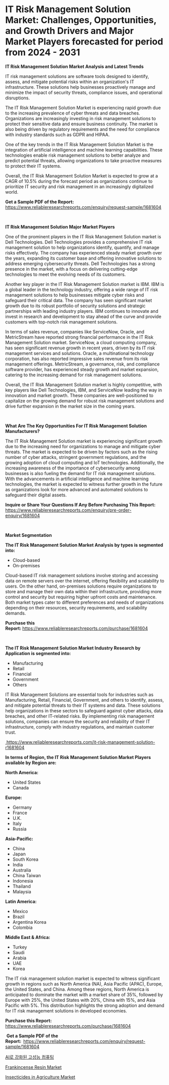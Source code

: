 <p><h1>IT Risk Management Solution Market: Challenges, Opportunities, and Growth Drivers and Major Market Players forecasted for period from 2024 - 2031</h1></p><p><strong>IT Risk Management Solution Market Analysis and Latest Trends</strong></p>
<p><p>IT risk management solutions are software tools designed to identify, assess, and mitigate potential risks within an organization's IT infrastructure. These solutions help businesses proactively manage and minimize the impact of security threats, compliance issues, and operational disruptions.</p><p>The IT Risk Management Solution Market is experiencing rapid growth due to the increasing prevalence of cyber threats and data breaches. Organizations are increasingly investing in risk management solutions to protect their sensitive data and ensure business continuity. The market is also being driven by regulatory requirements and the need for compliance with industry standards such as GDPR and HIPAA.</p><p>One of the key trends in the IT Risk Management Solution Market is the integration of artificial intelligence and machine learning capabilities. These technologies enable risk management solutions to better analyze and predict potential threats, allowing organizations to take proactive measures to protect their IT systems.</p><p>Overall, the IT Risk Management Solution Market is expected to grow at a CAGR of 10.5% during the forecast period as organizations continue to prioritize IT security and risk management in an increasingly digitalized world.</p></p>
<p><strong>Get a Sample PDF of the Report:&nbsp;</strong> <a href="https://www.reliableresearchreports.com/enquiry/request-sample/1681604">https://www.reliableresearchreports.com/enquiry/request-sample/1681604</a></p>
<p>&nbsp;</p>
<p><strong>IT Risk Management Solution Major Market Players</strong></p>
<p><p>One of the prominent players in the IT Risk Management Solution market is Dell Technologies. Dell Technologies provides a comprehensive IT risk management solution to help organizations identify, quantify, and manage risks effectively. The company has experienced steady market growth over the years, expanding its customer base and offering innovative solutions to address emerging cybersecurity threats. Dell Technologies has a strong presence in the market, with a focus on delivering cutting-edge technologies to meet the evolving needs of its customers.</p><p>Another key player in the IT Risk Management Solution market is IBM. IBM is a global leader in the technology industry, offering a wide range of IT risk management solutions to help businesses mitigate cyber risks and safeguard their critical data. The company has seen significant market growth due to its robust portfolio of security solutions and strategic partnerships with leading industry players. IBM continues to innovate and invest in research and development to stay ahead of the curve and provide customers with top-notch risk management solutions.</p><p>In terms of sales revenue, companies like ServiceNow, Oracle, and MetricStream have reported strong financial performance in the IT Risk Management Solution market. ServiceNow, a cloud computing company, has seen significant revenue growth in recent years, driven by its IT risk management services and solutions. Oracle, a multinational technology corporation, has also reported impressive sales revenue from its risk management offerings. MetricStream, a governance, risk, and compliance software provider, has experienced steady growth and market expansion, catering to the increasing demand for risk management solutions.</p><p>Overall, the IT Risk Management Solution market is highly competitive, with key players like Dell Technologies, IBM, and ServiceNow leading the way in innovation and market growth. These companies are well-positioned to capitalize on the growing demand for robust risk management solutions and drive further expansion in the market size in the coming years.</p></p>
<p>&nbsp;</p>
<p><strong>What Are The Key Opportunities For IT Risk Management Solution Manufacturers?</strong></p>
<p><p>The IT Risk Management Solution market is experiencing significant growth due to the increasing need for organizations to manage and mitigate cyber threats. The market is expected to be driven by factors such as the rising number of cyber attacks, stringent government regulations, and the growing adoption of cloud computing and IoT technologies. Additionally, the increasing awareness of the importance of cybersecurity among businesses is also fueling the demand for IT risk management solutions. With the advancements in artificial intelligence and machine learning technologies, the market is expected to witness further growth in the future as organizations look for more advanced and automated solutions to safeguard their digital assets.</p></p>
<p><strong>Inquire or Share Your Questions If Any Before Purchasing This Report:</strong> <a href="https://www.reliableresearchreports.com/enquiry/pre-order-enquiry/1681604">https://www.reliableresearchreports.com/enquiry/pre-order-enquiry/1681604</a></p>
<p>&nbsp;</p>
<p><strong>Market Segmentation</strong></p>
<p><strong>The IT Risk Management Solution Market Analysis by types is segmented into:</strong></p>
<p><ul><li>Cloud-based</li><li>On-premises</li></ul></p>
<p><p>Cloud-based IT risk management solutions involve storing and accessing data on remote servers over the internet, offering flexibility and scalability to users. On the other hand, on-premises solutions require organizations to store and manage their own data within their infrastructure, providing more control and security but requiring higher upfront costs and maintenance. Both market types cater to different preferences and needs of organizations depending on their resources, security requirements, and scalability demands.</p></p>
<p><strong>Purchase this Report:&nbsp;</strong><a href="https://www.reliableresearchreports.com/purchase/1681604">https://www.reliableresearchreports.com/purchase/1681604</a></p>
<p>&nbsp;</p>
<p><strong>The IT Risk Management Solution Market Industry Research by Application is segmented into:</strong></p>
<p><ul><li>Manufacturing</li><li>Retail</li><li>Financial</li><li>Government</li><li>Others</li></ul></p>
<p><p>IT Risk Management Solutions are essential tools for industries such as Manufacturing, Retail, Financial, Government, and others to identify, assess, and mitigate potential threats to their IT systems and data. These solutions help organizations in these sectors to safeguard against cyber attacks, data breaches, and other IT-related risks. By implementing risk management solutions, companies can ensure the security and reliability of their IT infrastructure, comply with industry regulations, and maintain customer trust.</p></p>
<p><a href="https://www.reliableresearchreports.com/it-risk-management-solution-r1681604">&nbsp;https://www.reliableresearchreports.com/it-risk-management-solution-r1681604</a></p>
<p><strong>In terms of Region, the IT Risk Management Solution Market Players available by Region are:</strong></p>
<p>
    <p> <strong> North America: </strong>
        <ul>
            <li>United States</li>
            <li>Canada</li>
        </ul>
        </p> 
    <p> <strong> Europe: </strong>
        <ul>
            <li>Germany</li>
            <li>France</li>
            <li>U.K.</li>
            <li>Italy</li>
            <li>Russia</li>
        </ul>
        </p> 
    <p> <strong> Asia-Pacific: </strong>
        <ul>
            <li>China</li>
            <li>Japan</li>
            <li>South Korea</li>
            <li>India</li>
            <li>Australia</li>
            <li>China Taiwan</li>
            <li>Indonesia</li>
            <li>Thailand</li>
            <li>Malaysia</li>
        </ul>
        </p> 
    <p> <strong> Latin America: </strong>
        <ul>
            <li>Mexico</li>
            <li>Brazil</li>
            <li>Argentina Korea</li>
            <li>Colombia</li>
        </ul>
        </p> 
    <p> <strong> Middle East & Africa: </strong>
        <ul>
            <li>Turkey</li>
            <li>Saudi</li>
            <li>Arabia</li>
            <li>UAE</li>
            <li>Korea</li>
        </ul>
    </p>
    </p>
<p><p>The IT risk management solution market is expected to witness significant growth in regions such as North America (NA), Asia Pacific (APAC), Europe, the United States, and China. Among these regions, North America is anticipated to dominate the market with a market share of 35%, followed by Europe with 25%, the United States with 20%, China with 15%, and Asia Pacific with 5%. This distribution highlights the strong adoption and demand for IT risk management solutions in developed economies.</p></p>
<p><strong>Purchase this Report: </strong><a href="https://www.reliableresearchreports.com/purchase/1681604">https://www.reliableresearchreports.com/purchase/1681604</a></p>
<p>&nbsp;<strong>Get a Sample PDF of the Report:&nbsp;&nbsp;</strong><a href="https://www.reliableresearchreports.com/enquiry/request-sample/1681604">https://www.reliableresearchreports.com/enquiry/request-sample/1681604</a></p>
<p><strong></strong></p>
<p><p><a href="https://github.com/darrellockm3ytan895656/Market-Research-Report-List-2/blob/main/280175092054.md">AI로 강화된 고성능 컴퓨팅</a></p><p><a href="https://view.publitas.com/reportprime-1/analyzing-frankincense-resin-market-global-industry-perspective-and-forecast-2024-to-2031/">Frankincense Resin Market</a></p><p><a href="https://view.publitas.com/reportprime-1/insecticides-in-agriculture-market-competitive-analysis-market-trends-and-forecast-to-2031/">Insecticides in Agriculture Market</a></p></p>